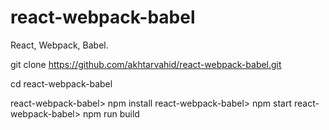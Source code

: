 # react-webpack-babel
React, Webpack, Babel.

git clone https://github.com/akhtarvahid/react-webpack-babel.git

cd react-webpack-babel

react-webpack-babel> npm install
react-webpack-babel> npm start
react-webpack-babel> npm run build